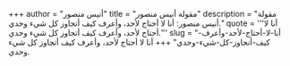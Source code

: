 +++
author = "أنيس منصور"
title = "مقولة أنيس منصور"
description = "مقولة أنيس منصور: أنا لا أحتاج لأحد، وأعرف كيف أتجاوز كل شيء وحدي."
quote = '''أنا لا أحتاج لأحد، وأعرف كيف أتجاوز كل شيء وحدي.''' 
slug = "أنا-لا-أحتاج-لأحد-وأعرف-كيف-أتجاوز-كل-شيء-وحدي"
+++
أنا لا أحتاج لأحد، وأعرف كيف أتجاوز كل شيء وحدي.
